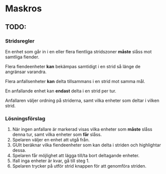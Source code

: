 # Maskros

## TODO:

### Stridsregler

En enhet som går in i en eller flera fientliga stridszoner **måste** slåss mot samtliga fiender.

Flera fiendeenheter **kan** bekämpas samtidigt i en strid så länge de angränsar varandra.

Flera anfallsenheter **kan** delta tillsammans i en strid mot samma mål.

En anfallande enhet kan **endast** delta i en strid per tur.

Anfallaren väljer ordning på striderna, samt vilka enheter som deltar i vilken strid.

### Lösningsförslag

1. När ingen anfallare är markerad visas vilka enheter som **måste** slåss denna tur, samt vilka enheter som **får** slåss.
2. Spelaren väljer en enhet att utgå från.
3. GUIt beräknar vilka fiendeenheter som kan delta i striden och highlightar dessa.
4. Spelaren får möjlighet att lägga till/ta bort deltagande enheter. 
5. Ifall inga enheter är kvar, gå till steg 1.
6. Spelaren trycker på utför strid knappen för att genomföra striden. 
